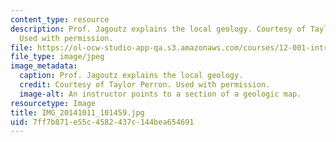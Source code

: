 ```yaml
---
content_type: resource
description: Prof. Jagoutz explains the local geology. Courtesy of Taylor Perron.
  Used with permission.
file: https://ol-ocw-studio-app-qa.s3.amazonaws.com/courses/12-001-introduction-to-geology-fall-2013/7ff7b871e55c4582437c144bea654691_IMG_20141011_101459.jpg
file_type: image/jpeg
image_metadata:
  caption: Prof. Jagoutz explains the local geology.
  credit: Courtesy of Taylor Perron. Used with permission.
  image-alt: An instructor points to a section of a geologic map.
resourcetype: Image
title: IMG_20141011_101459.jpg
uid: 7ff7b871-e55c-4582-437c-144bea654691
---
```

